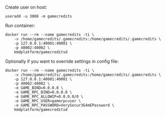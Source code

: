 Create user on host:
```
useradd -u 3008 -m gamecredits
```
Run container:
```
docker run --rm --name gamecredits -ti \
    -v /home/gamecredits/.gamecredits:/home/gamecredits/.gamecredits \
    -p 127.0.0.1:40001:40001 \
    -p 40002:40002 \
    kmdplatform/gamecreditsd
```

Optionally if you want to override settings in config file:
```
docker run --rm --name gamecredits -ti \
    -v /home/gamecredits/.gamecredits:/home/gamecredits/.gamecredits \
    -p 127.0.0.1:40001:40001 \
    -p 40002:40002 \
    -e GAME_BIND=0.0.0.0 \
    -e GAME_RPC_BIND=0.0.0.0 \
    -e GAME_RPC_ALLOWIP=0.0.0.0/0 \
    -e GAME_RPC_USER=gamerpcuser \
    -e GAME_RPC_PASSWORD=VerySecur3G4mEPassword \
    kmdplatform/gamecreditsd
```
